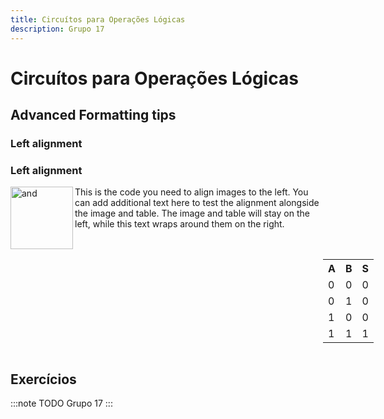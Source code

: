 ```yaml
---
title: Circuítos para Operações Lógicas
description: Grupo 17
---
```


# Circuítos para Operações Lógicas

## Advanced Formatting tips

### Left alignment

### Left alignment

<img align="left" width="100" height="100" src="https://github.com/user-attachments/assets/61362703-a2e5-4e71-b87b-4756670b1ce8" alt="and">

<table align="left" style="margin-left: 500px;">
    <tr><th>A</th><th>B</th><th>S</th></tr>
    <tr><td>0</td><td>0</td><td>0</td></tr>
    <tr><td>0</td><td>1</td><td>0</td></tr>
    <tr><td>1</td><td>0</td><td>0</td></tr>
    <tr><td>1</td><td>1</td><td>1</td></tr>
</table>

This is the code you need to align images to the left. You can add additional text here to test the alignment alongside the image and table. The image and table will stay on the left, while this text wraps around them on the right.

<div style="clear: left;"></div>


## Exercícios

:::note TODO
Grupo 17
:::
